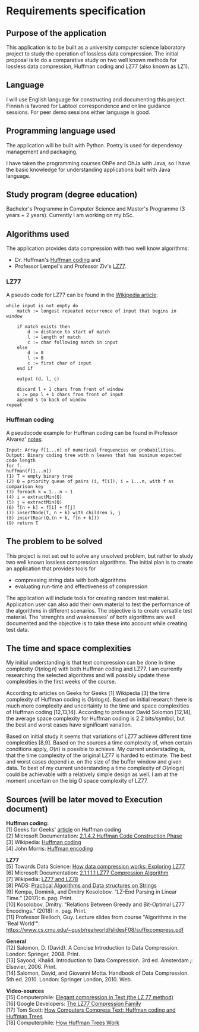 # Requirements specification

## Purpose of the application
This application is to be built as a university computer science laboratory project to study the operation of lossless data compression. The initial proposal is to do a comparative study on two well known methods for lossless data compression, Huffman coding and LZ77 (also known as LZ1).

## Language
I will use English language for constructing and documenting this project. Finnish is favored for Labtool correspondence and online guidance sessions. For peer demo sessions either language is good. 

## Programming language used
The application will be built with Python. Poetry is used for dependency management and packaging. 

I have taken the programming courses OhPe and OhJa with Java, so I have the basic knowledge for understanding applications built with Java language. 

## Study program (degree education)
Bachelor's Programme in Computer Science and Master's Programme (3 years + 2 years). Currently I am working on my bSc. 

## Algorithms used
The application provides data compression with two well know algorithms: 
* Dr. Huffman's [Huffman coding](https://en.wikipedia.org/wiki/Huffman_coding) and 
* Professor Lempel's and Professor Ziv's [LZ77](https://en.wikipedia.org/wiki/LZ77_and_LZ78).

### LZ77
A pseudo code for LZ77 can be found in the [Wikipedia article](https://en.wikipedia.org/wiki/LZ77_and_LZ78):

```
while input is not empty do
    match := longest repeated occurrence of input that begins in window
    
    if match exists then
        d := distance to start of match
        l := length of match
        c := char following match in input
    else
        d := 0
        l := 0
        c := first char of input
    end if
    
    output (d, l, c)
    
    discard l + 1 chars from front of window
    s := pop l + 1 chars from front of input
    append s to back of window
repeat
```

### Huffman coding
A pseudocode example for Huffman coding can be found in Professor Alvarez' [notes](http://cs.bc.edu/~alvarez/Algorithms/Notes/huffman.pdf):
```
Input: Array f[1...n] of numerical frequencies or probabilities.
Output: Binary coding tree with n leaves that has minimum expected code length
for f.
huffman(f[1...n])
(1) T = empty binary tree
(2) Q = priority queue of pairs (i, f[i]), i = 1...n, with f as comparison key
(3) foreach k = 1...n − 1
(4) i = extractMin(Q)
(5) j = extractMin(Q)
(6) f[n + k] = f[i] + f[j]
(7) insertNode(T, n + k) with children i, j
(8) insertRear(Q,(n + k, f[n + k]))
(9) return T
```

## The problem to be solved
This project is not set out to solve any unsolved problem, but rather to study two well known lossless compression algorithms. The initial plan is to create an application that provides tools for

* compressing string data with both algorithms
* evaluating run-time and effectiveness of compression

The application will include tools for creating random test material. Application user can also add their own material to test the performance of the algorithms in different scenarios. The objective is to create versatile test material. The 'strenghts and weaknesses' of both algorithms are well documented and the objective is to take these into account while creating test data. 

## The time and space complexities
My initial understanding is that text compression can be done in time complexity $O(n \log n)$ with both Huffman coding and LZ77. I am currently researching the selected algorithms and will possibly update these complexities in the first weeks of the course. 

According to articles on Geeks for Geeks [1] Wikipedia [3] the time complexity of Huffman coding is $O(n \log n)$. Based on initial research there is much more complexity and uncertainty to the time and space complexities of Huffman coding [12,13,14]. According to professor David Solomon [12,14], the average space complexity for Huffman coding is 2.2 bits/symbol, but the best and worst cases have significant variation. 

Based on initial study it seems that variations of LZ77 achieve different time complexities [8,9]. Based on the sources a time complexity of, when certain conditions apply, $O(n)$ is possible to achieve. My current understading is, that the time complexity of the original LZ77 is harded to estimate. The best and worst cases depend i.e. on the size of the buffer window and given data. To best of my current understanding a time complexity of $O(n \log n)$ could be achievable with a relatively simple design as well. I am at the moment uncertain on the big O space complexity of LZ77. 


## Sources (will be later moved to Execution document)

**Huffman coding:**  
[1] Geeks for Geeks' [article](https://www.geeksforgeeks.org/huffman-coding-greedy-algo-3/) on Huffman coding  
[2] Microsoft Documentation: [2.1.4.2 Huffman Code Construction Phase](https://docs.microsoft.com/en-us/openspecs/windows_protocols/ms-xca/35a83e96-981d-48ed-a4eb-0b9cc6b51440)  
[3] Wikipedia: [Huffman coding](https://en.wikipedia.org/wiki/Huffman_coding)  
[4] John Morris: [Huffman encoding](https://www.cs.auckland.ac.nz/software/AlgAnim/huffman.html)  
  
**LZ77**  
[5] Towards Data Science: [How data compression works: Exploring LZ77](https://towardsdatascience.com/how-data-compression-works-exploring-lz77-3a2c2e06c097)  
[6] Microsoft Documentation: [2.1.1.1.1 LZ77 Compression Algorithm](https://docs.microsoft.com/en-us/openspecs/windows_protocols/ms-wusp/fb98aa28-5cd7-407f-8869-a6cef1ff1ccb)  
[7] Wikipedia: [LZ77 and LZ78](https://en.wikipedia.org/wiki/LZ77_and_LZ78)  
[8] PADS: [Practical Algorithms and Data structures on Strings](https://www.cs.helsinki.fi/group/pads/)  
[9] Kempa, Dominik, and Dmitry Kosolobov. “LZ-End Parsing in Linear Time.” (2017): n. pag. Print.  
[10] Kosolobov, Dmitry. “Relations Between Greedy and Bit-Optimal LZ77 Encodings.” (2018): n. pag. Print.  
[11] Professor Blelloch, Guy. Lecture slides from course "Algorithms in the 'Real World'": https://www.cs.cmu.edu/~guyb/realworld/slidesF08/suffixcompress.pdf  
  
**General**  
[12] Salomon, D. (David). A Concise Introduction to Data Compression. London: Springer, 2008. Print.  
[13] Sayood, Khalid. Introduction to Data Compression. 3rd ed. Amsterdam ;: Elsevier, 2006. Print.  
[14] Salomon, Daṿid, and Giovanni Motta. Handbook of Data Compression. 5th ed. 2010. London: Springer London, 2010. Web.  

**Video-sources**  
[15] Computerphile: [Elegant compression in Text (the LZ 77 method)](https://youtu.be/goOa3DGezUA)  
[16] Google Developers: [The LZ77 Compression Family](https://youtu.be/Jqc418tQDkg)  
[17] Tom Scott: [How Computers Compress Text: Huffman coding and Huffman Trees](https://youtu.be/JsTptu56GM8)  
[18] Computerphile: [How Huffman Trees Work](https://youtu.be/umTbivyJoiI)